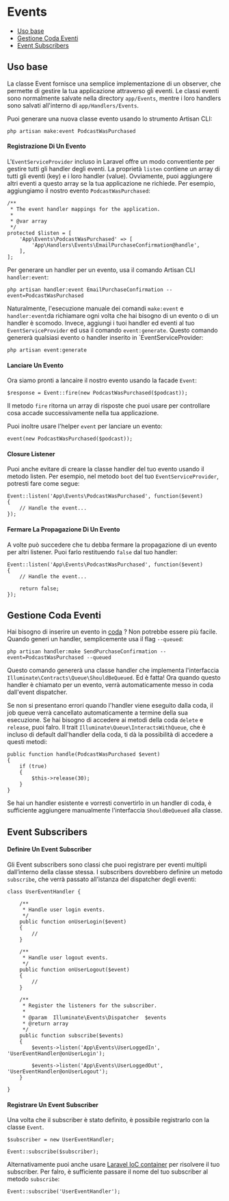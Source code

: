 # Events

- [Uso base](#uso-base)
- [Gestione Coda Eventi](#gestione-coda-eventi)
- [Event Subscribers](#event-subscribers)

<a name="uso-base"></a>
## Uso base

La classe Event fornisce una semplice implementazione di un observer, che permette di gestire la tua applicazione attraverso gli eventi. Le classi eventi sono normalmente salvate nella directory `app/Events`, mentre i loro handlers sono salvati all'interno di `app/Handlers/Events`.

Puoi generare una nuova classe evento usando lo strumento Artisan CLI:

	php artisan make:event PodcastWasPurchased

#### Registrazione Di Un Evento

L'`EventServiceProvider` incluso in Laravel offre un modo conventiente per gestire tutti gli handler degli eventi. La proprietà `listen` contiene un array di tutti gli eventi (key) e i loro handler (value). Ovviamente, puoi aggiungere altri eventi a questo array se la tua applicazione ne richiede.
Per esempio, aggiungiamo il nostro evento `PodcastWasPurchased`:

	/**
	 * The event handler mappings for the application.
	 *
	 * @var array
	 */
	protected $listen = [
		'App\Events\PodcastWasPurchased' => [
			'App\Handlers\Events\EmailPurchaseConfirmation@handle',
		],
	];

Per generare un handler per un evento, usa il comando Artisan CLI `handler:event`:

	php artisan handler:event EmailPurchaseConfirmation --event=PodcastWasPurchased

Naturalmente, l'esecuzione manuale dei comandi `make:event` e `handler:event`da richiamare ogni volta che hai bisogno di un evento o di un handler è scomodo. Invece, aggiungi i tuoi handler ed eventi al tuo `EventServiceProvider` ed usa il comando `event:generate`. Questo comando genererà qualsiasi evento o handler inserito in `EventServiceProvider:

	php artisan event:generate

#### Lanciare Un Evento

Ora siamo pronti a lancaire il nostro evento usando la facade `Event`:

	$response = Event::fire(new PodcastWasPurchased($podcast));

Il metodo `fire` ritorna un array di risposte che puoi usare per controllare cosa accade successivamente nella tua applicazione.

Puoi inoltre usare l'helper `event` per lanciare un evento:

	event(new PodcastWasPurchased($podcast));

#### Closure Listener

Puoi anche evitare di creare la classe handler del tuo evento usando il metodo listen. Per esempio, nel metodo `boot` del tuo `EventServiceProvider`, potresti fare come segue:

	Event::listen('App\Events\PodcastWasPurchased', function($event)
	{
		// Handle the event...
	});

#### Fermare La Propagazione Di Un Evento

A volte può succedere che tu debba fermare la propagazione di un evento per altri listener. Puoi farlo restituendo `false` dal tuo handler:

	Event::listen('App\Events\PodcastWasPurchased', function($event)
	{
		// Handle the event...

		return false;
	});

<a name="gestione-coda-eventi"></a>
## Gestione Coda Eventi

Hai bisogno di inserire un evento in [coda](/docs/master/queues) ? Non potrebbe essere più facile. Quando generi un handler, semplicemente usa il flag `--queued`:

	php artisan handler:make SendPurchaseConfirmation --event=PodcastWasPurchased --queued

Questo comando genererà una classe handler che implementa l'interfaccia  `Illuminate\Contracts\Queue\ShouldBeQueued`. Ed è fatta! Ora quando questo handler è chiamato per un evento, verrà automaticamente messo in coda dall'event dispatcher.

Se non si presentano errori quando l'handler viene eseguito dalla coda, il job queue verrà cancellato automaticamente a termine della sua esecuzione. Se hai bisogno di accedere ai metodi della coda `delete` e `release`, puoi falro. Il trait `Illuminate\Queue\InteractsWithQueue`, che è incluso di default dall'handler della coda, ti dà la possibilità di accedere a questi metodi:

	public function handle(PodcastWasPurchased $event)
	{
		if (true)
		{
			$this->release(30);
		}
	}

Se hai un handler esistente e vorresti convertirlo in un handler di coda, è sufficiente aggiungere manualmente l'interfaccia `ShouldBeQueued` alla classe.

<a name="event-subscribers"></a>
## Event Subscribers

#### Definire Un Event Subscriber

Gli Event subscribers sono classi che puoi registrare per eventi multipli dall’interno della classe stessa. I subscribers dovrebbero definire un metodo `subscribe`, che verrà passato all’istanza del dispatcher degli eventi:

	class UserEventHandler {

		/**
		 * Handle user login events.
		 */
		public function onUserLogin($event)
		{
			//
		}

		/**
		 * Handle user logout events.
		 */
		public function onUserLogout($event)
		{
			//
		}

		/**
		 * Register the listeners for the subscriber.
		 *
		 * @param  Illuminate\Events\Dispatcher  $events
		 * @return array
		 */
		public function subscribe($events)
		{
			$events->listen('App\Events\UserLoggedIn', 'UserEventHandler@onUserLogin');

			$events->listen('App\Events\UserLoggedOut', 'UserEventHandler@onUserLogout');
		}

	}

#### Registrare Un Event Subscriber


Una volta che il subscriber è stato definito, è possibile registrarlo con la classe `Event`.

	$subscriber = new UserEventHandler;

	Event::subscribe($subscriber);

Alternativamente puoi anche usare [Laravel IoC container](/docs/ioc) per risolvere il tuo subscriber.
Per falro, è sufficiente passare il nome del tuo subscriber al metodo `subscribe`:

	Event::subscribe('UserEventHandler');
